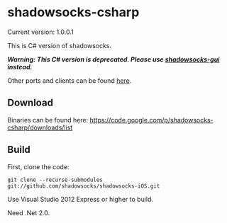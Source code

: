 shadowsocks-csharp
===========

Current version: 1.0.0.1

This is C# version of shadowsocks.

***Warning: This C# version is deprecated. Please use [shadowsocks-gui](https://github.com/shadowsocks/shadowsocks-gui) instead.***

Other ports and clients can be found [here](https://github.com/clowwindy/shadowsocks/wiki/Ports-and-Clients).

Download
-----------

Binaries can be found here: https://code.google.com/p/shadowsocks-csharp/downloads/list

Build
-----------

First, clone the code:

    git clone --recurse-submodules git://github.com/shadowsocks/shadowsocks-iOS.git

Use Visual Studio 2012 Express or higher to build.

Need .Net 2.0.
